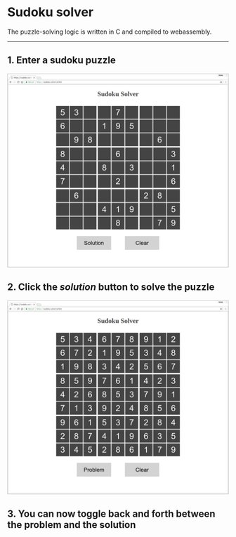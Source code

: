 # Sudoku solver

The puzzle-solving logic is written in C and compiled to webassembly.

****

## 1. Enter a sudoku puzzle

![puzzle](images/puzzle.png)

## 2. Click the *solution* button to solve the puzzle

![solved](images/solved.png)

## 3. You can now toggle back and forth between the problem and the solution
